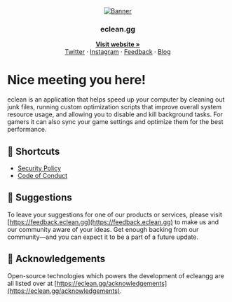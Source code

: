 <!-- Landing -->
<div align="center">
    <a href="https://eclean.gg" target="_blank">
        <img src="https://user-images.githubusercontent.com/56734956/180666362-547b6d1a-1874-4d5b-a237-d9cc3b57d667.png" alt="Banner">
    </a>
    <br>
    <h3>eclean.gg</h3>
    <!-- Website link -->
    <a href="https://eclean.gg" target="_blank"><strong>Visit website »</strong></a>
    <br>
    <!-- Social links -->
    <a href="https://twitter.com/ecleangg" target="_blank">Twitter</a>
    ·
    <a href="https://instagram.com/ecleangg" target="_blank">Instagram</a>
    ·
    <a href="https://feedback.eclean.gg" target="_blank">Feedback</a>
    ·
    <a href="https://blog.eclean.gg" target="_blank">Blog</a>
</div>

<!-- About the repository -->
# Nice meeting you here!

eclean is an application that helps speed up your computer by cleaning out junk files, running custom optimization scripts that improve overall system resource usage, and allowing you to disable and kill background tasks. For gamers it can also sync your game settings and optimize them for the best performance.

<!-- Repository shortcuts -->
## 🔗 Shortcuts

* [Security Policy](https://github.com/ecleangg/.github/security/policy)
* [Code of Conduct](https://github.com/ecleangg/.github/blob/main/.github/CODE_OF_CONDUCT.md)

<!-- Suggestions -->
## 📢 Suggestions

To leave your suggestions for one of our products or services, please visit [https://feedback.eclean.gg](https://feedback.eclean.gg) to make us and our community aware of your ideas. Get enough backing from our community—and you can expect it to be a part of a future update.

<!-- Acknowledgements -->
## 👀 Acknowledgements

Open-source technologies which powers the development of ecleangg are all listed over at [https://eclean.gg/acknowledgements](https://eclean.gg/acknowledgements).
